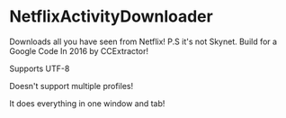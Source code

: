 # NetflixActivityDownloader
Downloads all you have seen from Netflix! P.S it's not Skynet. Build for a Google Code In 2016 by CCExtractor!

Supports UTF-8

Doesn't support multiple profiles!

It does everything in one window and tab!

